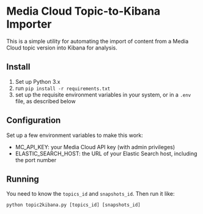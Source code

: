 Media Cloud Topic-to-Kibana Importer
====================================

This is a simple utility for automating the import of content from a Media Cloud topic version into Kibana for analysis.

Install
-------

1. Set up Python 3.x
2. run `pip install -r requirements.txt`
3. set up the requisite environment variables in your system, or in a `.env` file, as described below

Configuration
-------------

Set up a few environment variables to make this work:

* MC_API_KEY: your Media Cloud API key (with admin privileges)
* ELASTIC_SEARCH_HOST: the URL of your Elastic Search host, including the port number

Running
-------

You need to know the `topics_id` and `snapshots_id`. Then run it like:

```
python topic2kibana.py [topics_id] [snapshots_id]
```
